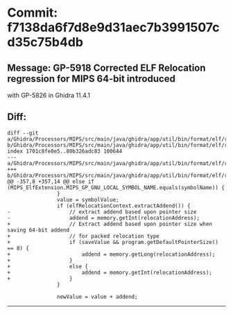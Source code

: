 # Commit: f7138da6f7d8e9d31aec7b3991507cd35c75b4db
## Message: GP-5918 Corrected ELF Relocation regression for MIPS 64-bit introduced
with GP-5826 in Ghidra 11.4.1
## Diff:
```
diff --git a/Ghidra/Processors/MIPS/src/main/java/ghidra/app/util/bin/format/elf/relocation/MIPS_ElfRelocationHandler.java b/Ghidra/Processors/MIPS/src/main/java/ghidra/app/util/bin/format/elf/relocation/MIPS_ElfRelocationHandler.java
index 1701c8fe0e5..80b326adc83 100644
--- a/Ghidra/Processors/MIPS/src/main/java/ghidra/app/util/bin/format/elf/relocation/MIPS_ElfRelocationHandler.java
+++ b/Ghidra/Processors/MIPS/src/main/java/ghidra/app/util/bin/format/elf/relocation/MIPS_ElfRelocationHandler.java
@@ -357,8 +357,14 @@ else if (MIPS_ElfExtension.MIPS_GP_GNU_LOCAL_SYMBOL_NAME.equals(symbolName)) {
 				}
 				value = symbolValue;
 				if (elfRelocationContext.extractAddend()) {
-					// extract addend based upon pointer size
-					addend = memory.getInt(relocationAddress);
+					// Extract addend based upon pointer size when saving 64-bit addend
+					// for packed relocation type
+					if (saveValue && program.getDefaultPointerSize() == 8) {
+						addend = memory.getLong(relocationAddress);
+					}
+					else {
+						addend = memory.getInt(relocationAddress);
+					}
 				}
 
 				newValue = value + addend;
```
-----------------------------------
